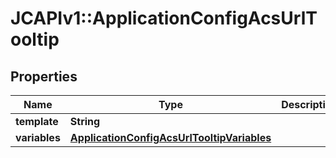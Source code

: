 # JCAPIv1::ApplicationConfigAcsUrlTooltip

## Properties
Name | Type | Description | Notes
------------ | ------------- | ------------- | -------------
**template** | **String** |  | [optional] 
**variables** | [**ApplicationConfigAcsUrlTooltipVariables**](ApplicationConfigAcsUrlTooltipVariables.md) |  | [optional] 

